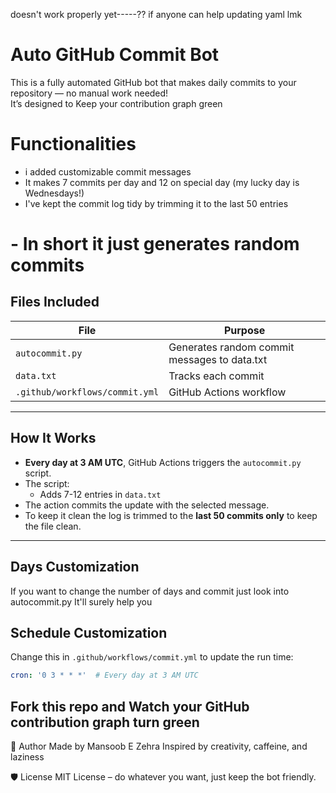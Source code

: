 
doesn't work properly yet-----?? if anyone can help updating yaml lmk 

#  Auto GitHub Commit Bot

This is a fully automated GitHub bot that makes daily commits to your repository — no manual work needed!  
It’s designed to Keep your contribution graph green

# Functionalities #
-  i added customizable commit messages
-  It makes 7 commits per day and 12 on special day (my lucky day is Wednesdays!)
-  I've kept the commit log tidy by trimming it to the last 50 entries
# - In short it just generates random commits #
##  Files Included

| File | Purpose |
|------|---------|
| `autocommit.py` | Generates random commit messages to data.txt |
| `data.txt` | Tracks each commit |
| `.github/workflows/commit.yml` | GitHub Actions workflow |

---

##  How It Works

- **Every day at 3 AM UTC**, GitHub Actions triggers the `autocommit.py` script.
- The script:
  - Adds 7-12 entries in `data.txt`
- The action commits the update with the selected message.
- To keep it clean the log is trimmed to the **last 50 commits only** to keep the file clean.

---
## Days Customization ##
If you want to change the number of days and commit just look into autocommit.py 
It'll surely help you

## Schedule Customization ##

Change this in `.github/workflows/commit.yml` to update the run time:
``` yaml
cron: '0 3 * * *'  # Every day at 3 AM UTC
```
## Fork this repo and Watch your GitHub contribution graph turn green 
👤 Author
Made by Mansoob E Zehra
 Inspired by creativity, caffeine, and laziness 

🛡 License
MIT License – do whatever you want, just keep the bot friendly.
